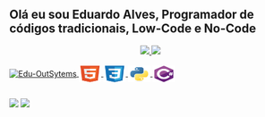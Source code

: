 ## Olá eu sou Eduardo Alves, Programador de códigos tradicionais, Low-Code e No-Code
<div align="center">
  <a href="https://github.com/dualvesdu">
  <img height="120em" src="https://github-readme-stats.vercel.app/api?username=dualvesdu&show_icons=true&theme=dark&include_all_commits=true&count_private=true"/>
  <img height="120em" src="https://github-readme-stats.vercel.app/api/top-langs/?username=dualvesdu&layout=compact&langs_count=7&theme=dark"/>
</div>
<div style="display: inline_block"><br>
  <img align="center" alt="Edu-OutSytems" height="30" width="40"
  <img align="center" alt="Edu-Bubble.IO" height="30" width="40" 
  <img align="center" alt="Edu-Mumps" height="30" width="40" src="https://cdn.jsdelivr.net/gh/devicons/devicon/icons/putty/putty-original.svg">
  <img align="center" alt="Edu-HTML" height="30" width="40" src="https://raw.githubusercontent.com/devicons/devicon/master/icons/html5/html5-original.svg">
  <img align="center" alt="Edu-CSS" height="30" width="40" src="https://raw.githubusercontent.com/devicons/devicon/master/icons/css3/css3-original.svg">
  <img align="center" alt="Edu-Python" height="30" width="40" src="https://raw.githubusercontent.com/devicons/devicon/master/icons/python/python-original.svg">
  <img align="center" alt="Edu-Csharp" height="30" width="40" src="https://raw.githubusercontent.com/devicons/devicon/master/icons/csharp/csharp-original.svg">
</div>

  ##

<div> 

  <a href = "mailto:edualvesbr@gmail.com"><img src="https://img.shields.io/badge/-Gmail-%23333?style=for-the-badge&logo=gmail&logoColor=white" target="_blank"></a>
  <a href="https://www.linkedin.com/in/eduardo-alves-a4a2b734" target="_blank"><img src="https://img.shields.io/badge/-LinkedIn-%230077B5?style=for-the-badge&logo=linkedin&logoColor=white" target="_blank"></a> 


</div>
